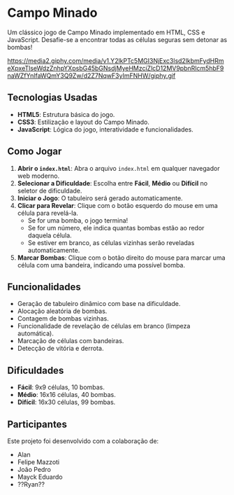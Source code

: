 # Campo Minado

Um clássico jogo de Campo Minado implementado em HTML, CSS e JavaScript. Desafie-se a encontrar todas as células seguras sem detonar as bombas!

https://media2.giphy.com/media/v1.Y2lkPTc5MGI3NjExc3lsd2lkbmFydHRmeXpxeTlseWdzZnhpYXpsbG45bGNsdjMyeHMzciZlcD12MV9pbnRlcm5hbF9naWZfYnlfaWQmY3Q9Zw/d2Z7NqwF3yImFNHW/giphy.gif

## Tecnologias Usadas

* **HTML5**: Estrutura básica do jogo.
* **CSS3**: Estilização e layout do Campo Minado.
* **JavaScript**: Lógica do jogo, interatividade e funcionalidades.

## Como Jogar

1.  **Abrir o `index.html`**: Abra o arquivo `index.html` em qualquer navegador web moderno.
2.  **Selecionar a Dificuldade**: Escolha entre **Fácil**, **Médio** ou **Difícil** no seletor de dificuldade.
3.  **Iniciar o Jogo**: O tabuleiro será gerado automaticamente.
4.  **Clicar para Revelar**: Clique com o botão esquerdo do mouse em uma célula para revelá-la.
    * Se for uma bomba, o jogo termina!
    * Se for um número, ele indica quantas bombas estão ao redor daquela célula.
    * Se estiver em branco, as células vizinhas serão reveladas automaticamente.
5.  **Marcar Bombas**: Clique com o botão direito do mouse para marcar uma célula com uma bandeira, indicando uma possível bomba.

## Funcionalidades

* Geração de tabuleiro dinâmico com base na dificuldade.
* Alocação aleatória de bombas.
* Contagem de bombas vizinhas.
* Funcionalidade de revelação de células em branco (limpeza automática).
* Marcação de células com bandeiras.
* Detecção de vitória e derrota.

## Dificuldades

* **Fácil**: 9x9 células, 10 bombas.
* **Médio**: 16x16 células, 40 bombas.
* **Difícil**: 16x30 células, 99 bombas.

## Participantes

Este projeto foi desenvolvido com a colaboração de:

* Alan
* Felipe Mazzoti
* João Pedro
* Mayck Eduardo
* ??Ryan??
